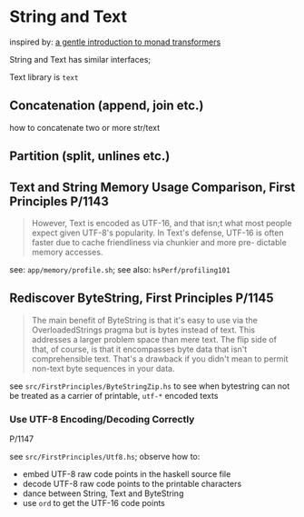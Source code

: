 # String and Text

inspired by:
[a gentle introduction to monad transformers](https://github.com/kqr/gists/blob/master/articles/gentle-introduction-monad-transformers.md#implementing-instances-for-common-typeclasses)

String and Text has similar interfaces;

Text library is `text`

## Concatenation (append, join etc.)

how to concatenate two or more str/text

## Partition (split, unlines etc.)

## Text and String Memory Usage Comparison, First Principles P/1143

> However, Text is encoded as UTF-16, and that isn;t what most people
> expect given UTF-8's popularity.
> In Text's defense, UTF-16 is often faster due to cache friendliness via chunkier and more pre- dictable memory accesses.

see: `app/memory/profile.sh`; see also: `hsPerf/profiling101`

## Rediscover ByteString, First Principles P/1145

> The main benefit of ByteString is that it's easy to use via the
> OverloadedStrings pragma but is bytes instead of text.
> This addresses a larger problem space than mere text.
> The flip side of that, of course, is that it encompasses byte data that
> isn't comprehensible text. That's a drawback if you didn't mean to
> permit non-text byte sequences in your data.

see `src/FirstPrinciples/ByteStringZip.hs` to see when bytestring can
not be treated as a carrier of printable, `utf-*` encoded texts

### Use UTF-8 Encoding/Decoding Correctly

P/1147

see `src/FirstPrinciples/Utf8.hs`; observe how to:

- embed UTF-8 raw code points in the haskell source file
- decode UTF-8 raw code points to the printable characters
- dance between String, Text and ByteString
- use `ord` to get the UTF-16 code points
